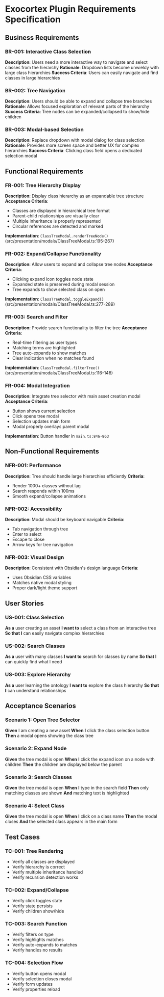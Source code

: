 # Exocortex Plugin Requirements Specification

## Business Requirements

### BR-001: Interactive Class Selection
**Description**: Users need a more interactive way to navigate and select classes from the hierarchy
**Rationale**: Dropdown lists become unwieldy with large class hierarchies
**Success Criteria**: Users can easily navigate and find classes in large hierarchies

### BR-002: Tree Navigation
**Description**: Users should be able to expand and collapse tree branches
**Rationale**: Allows focused exploration of relevant parts of the hierarchy
**Success Criteria**: Tree nodes can be expanded/collapsed to show/hide children

### BR-003: Modal-based Selection
**Description**: Replace dropdown with modal dialog for class selection
**Rationale**: Provides more screen space and better UX for complex hierarchies
**Success Criteria**: Clicking class field opens a dedicated selection modal

## Functional Requirements

### FR-001: Tree Hierarchy Display
**Description**: Display class hierarchy as an expandable tree structure
**Acceptance Criteria**:
- Classes are displayed in hierarchical tree format
- Parent-child relationships are visually clear
- Multiple inheritance is properly represented
- Circular references are detected and marked

**Implementation**: `ClassTreeModal.renderTreeNode()` (src/presentation/modals/ClassTreeModal.ts:195-267)

### FR-002: Expand/Collapse Functionality
**Description**: Allow users to expand and collapse tree nodes
**Acceptance Criteria**:
- Clicking expand icon toggles node state
- Expanded state is preserved during modal session
- Tree expands to show selected class on open

**Implementation**: `ClassTreeModal.toggleExpand()` (src/presentation/modals/ClassTreeModal.ts:277-289)

### FR-003: Search and Filter
**Description**: Provide search functionality to filter the tree
**Acceptance Criteria**:
- Real-time filtering as user types
- Matching terms are highlighted
- Tree auto-expands to show matches
- Clear indication when no matches found

**Implementation**: `ClassTreeModal.filterTree()` (src/presentation/modals/ClassTreeModal.ts:116-148)

### FR-004: Modal Integration
**Description**: Integrate tree selector with main asset creation modal
**Acceptance Criteria**:
- Button shows current selection
- Click opens tree modal
- Selection updates main form
- Modal properly overlays parent modal

**Implementation**: Button handler in `main.ts:846-863`

## Non-Functional Requirements

### NFR-001: Performance
**Description**: Tree should handle large hierarchies efficiently
**Criteria**: 
- Render 1000+ classes without lag
- Search responds within 100ms
- Smooth expand/collapse animations

### NFR-002: Accessibility
**Description**: Modal should be keyboard navigable
**Criteria**:
- Tab navigation through tree
- Enter to select
- Escape to close
- Arrow keys for tree navigation

### NFR-003: Visual Design
**Description**: Consistent with Obsidian's design language
**Criteria**:
- Uses Obsidian CSS variables
- Matches native modal styling
- Proper dark/light theme support

## User Stories

### US-001: Class Selection
**As a** user creating an asset
**I want to** select a class from an interactive tree
**So that I** can easily navigate complex hierarchies

### US-002: Search Classes  
**As a** user with many classes
**I want to** search for classes by name
**So that I** can quickly find what I need

### US-003: Explore Hierarchy
**As a** user learning the ontology
**I want to** explore the class hierarchy
**So that I** can understand relationships

## Acceptance Scenarios

### Scenario 1: Open Tree Selector
**Given** I am creating a new asset
**When** I click the class selection button
**Then** a modal opens showing the class tree

### Scenario 2: Expand Node
**Given** the tree modal is open
**When** I click the expand icon on a node with children
**Then** the children are displayed below the parent

### Scenario 3: Search Classes
**Given** the tree modal is open
**When** I type in the search field
**Then** only matching classes are shown
**And** matching text is highlighted

### Scenario 4: Select Class
**Given** the tree modal is open
**When** I click on a class name
**Then** the modal closes
**And** the selected class appears in the main form

## Test Cases

### TC-001: Tree Rendering
- Verify all classes are displayed
- Verify hierarchy is correct
- Verify multiple inheritance handled
- Verify recursion detection works

### TC-002: Expand/Collapse
- Verify click toggles state
- Verify state persists
- Verify children show/hide

### TC-003: Search Function
- Verify filters on type
- Verify highlights matches
- Verify auto-expands to matches
- Verify handles no results

### TC-004: Selection Flow
- Verify button opens modal
- Verify selection closes modal
- Verify form updates
- Verify properties reload